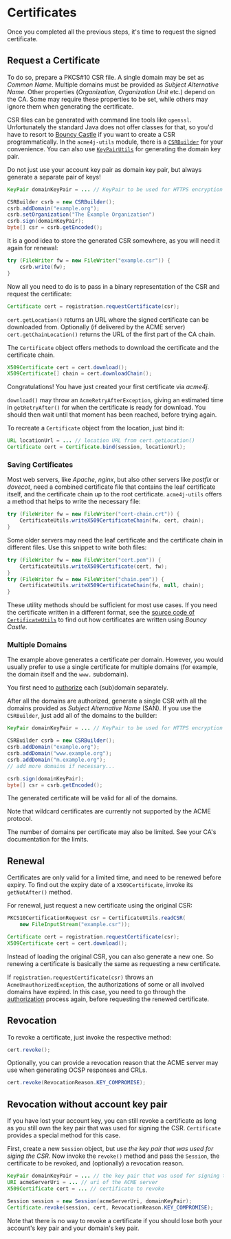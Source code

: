 # Certificates

Once you completed all the previous steps, it's time to request the signed certificate.

## Request a Certificate

To do so, prepare a PKCS#10 CSR file. A single domain may be set as _Common Name_. Multiple domains must be provided as _Subject Alternative Name_. Other properties (_Organization_, _Organization Unit_ etc.) depend on the CA. Some may require these properties to be set, while others may ignore them when generating the certificate.

CSR files can be generated with command line tools like `openssl`. Unfortunately the standard Java does not offer classes for that, so you'd have to resort to [Bouncy Castle](http://www.bouncycastle.org/java.html) if you want to create a CSR programmatically. In the `acme4j-utils` module, there is a [`CSRBuilder`](../apidocs/org/shredzone/acme4j/util/CSRBuilder.html) for your convenience. You can also use [`KeyPairUtils`](../apidocs/org/shredzone/acme4j/util/KeyPairUtils.html) for generating the domain key pair.

Do not just use your account key pair as domain key pair, but always generate a separate pair of keys!

```java
KeyPair domainKeyPair = ... // KeyPair to be used for HTTPS encryption

CSRBuilder csrb = new CSRBuilder();
csrb.addDomain("example.org");
csrb.setOrganization("The Example Organization")
csrb.sign(domainKeyPair);
byte[] csr = csrb.getEncoded();
```

It is a good idea to store the generated CSR somewhere, as you will need it again for renewal:

```java
try (FileWriter fw = new FileWriter("example.csr")) {
    csrb.write(fw);
}
```

Now all you need to do is to pass in a binary representation of the CSR and request the certificate:

```java
Certificate cert = registration.requestCertificate(csr);
```

`cert.getLocation()` returns an URL where the signed certificate can be downloaded from. Optionally (if delivered by the ACME server) `cert.getChainLocation()` returns the URL of the first part of the CA chain.

The `Certificate` object offers methods to download the certificate and the certificate chain.

```java
X509Certificate cert = cert.download();
X509Certificate[] chain = cert.downloadChain();
```

Congratulations! You have just created your first certificate via _acme4j_.

`download()` may throw an `AcmeRetryAfterException`, giving an estimated time in `getRetryAfter()` for when the certificate is ready for download. You should then wait until that moment has been reached, before trying again.

To recreate a `Certificate` object from the location, just bind it:

```java
URL locationUrl = ... // location URL from cert.getLocation()
Certificate cert = Certificate.bind(session, locationUrl);
```

### Saving Certificates

Most web servers, like _Apache_, _nginx_, but also other servers like _postfix_ or _dovecot_, need a combined certificate file that contains the leaf certificate itself, and the certificate chain up to the root certificate. `acme4j-utils` offers a method that helps to write the necessary file:

```java
try (FileWriter fw = new FileWriter("cert-chain.crt")) {
    CertificateUtils.writeX509CertificateChain(fw, cert, chain);
}
```

Some older servers may need the leaf certificate and the certificate chain in different files. Use this snippet to write both files:

```java
try (FileWriter fw = new FileWriter("cert.pem")) {
    CertificateUtils.writeX509Certificate(cert, fw);
}
try (FileWriter fw = new FileWriter("chain.pem")) {
    CertificateUtils.writeX509CertificateChain(fw, null, chain);
}
```

These utility methods should be sufficient for most use cases. If you need the certificate written in a different format, see the [source code of `CertificateUtils`](https://github.com/shred/acme4j/blob/master/acme4j-utils/src/main/java/org/shredzone/acme4j/util/CertificateUtils.java) to find out how certificates are written using _Bouncy Castle_.

### Multiple Domains

The example above generates a certificate per domain. However, you would usually prefer to use a single certificate for multiple domains (for example, the domain itself and the `www.` subdomain).

You first need to [authorize](./authorization.html) each (sub)domain separately.

After all the domains are authorized, generate a single CSR with all the domains provided as _Subject Alternative Name_ (SAN). If you use the `CSRBuilder`, just add all of the domains to the builder:

```java
KeyPair domainKeyPair = ... // KeyPair to be used for HTTPS encryption

CSRBuilder csrb = new CSRBuilder();
csrb.addDomain("example.org");
csrb.addDomain("www.example.org");
csrb.addDomain("m.example.org");
// add more domains if necessary...

csrb.sign(domainKeyPair);
byte[] csr = csrb.getEncoded();
```

The generated certificate will be valid for all of the domains.

Note that wildcard certificates are currently not supported by the ACME protocol.

The number of domains per certificate may also be limited. See your CA's documentation for the limits.

## Renewal

Certificates are only valid for a limited time, and need to be renewed before expiry. To find out the expiry date of a `X509Certificate`, invoke its `getNotAfter()` method.

For renewal, just request a new certificate using the original CSR:

```java
PKCS10CertificationRequest csr = CertificateUtils.readCSR(
    new FileInputStream("example.csr"));

Certificate cert = registration.requestCertificate(csr);
X509Certificate cert = cert.download();
```

Instead of loading the original CSR, you can also generate a new one. So renewing a certificate is basically the same as requesting a new certificate.

If `registration.requestCertificate(csr)` throws an `AcmeUnauthorizedException`, the authorizations of some or all involved domains have expired. In this case, you need to go through the [authorization](./authorization.html) process again, before requesting the renewed certificate.

## Revocation

To revoke a certificate, just invoke the respective method:

```java
cert.revoke();
```

Optionally, you can provide a revocation reason that the ACME server may use when generating OCSP responses and CRLs.

```java
cert.revoke(RevocationReason.KEY_COMPROMISE);
```

## Revocation without account key pair

If you have lost your account key, you can still revoke a certificate as long as you still own the key pair that was used for signing the CSR. `Certificate` provides a special method for this case.

First, create a new `Session` object, but use _the key pair that was used for siging the CSR_. Now invoke the `revoke()` method and pass the `Session`, the certificate to be revoked, and (optionally) a revocation reason.

```java
KeyPair domainKeyPair = ... // the key pair that was used for signing the CSR
URI acmeServerUri = ... // uri of the ACME server
X509Certificate cert = ... // certificate to revoke

Session session = new Session(acmeServerUri, domainKeyPair);
Certificate.revoke(session, cert, RevocationReason.KEY_COMPROMISE);
```

Note that there is no way to revoke a certificate if you should lose both your account's key pair and your domain's key pair.
